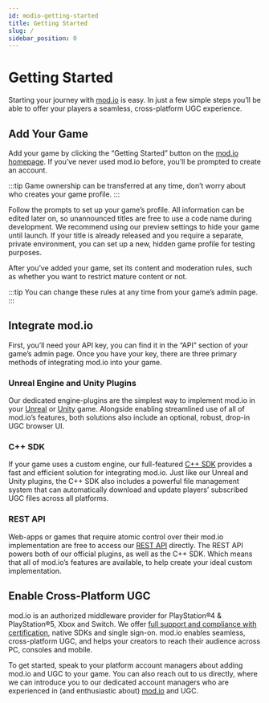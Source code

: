 ```yaml
---
id: modio-getting-started
title: Getting Started
slug: /
sidebar_position: 0
---
```


# Getting Started

Starting your journey with [mod.io](https://mod.io) is easy. In just a few simple steps you’ll be able to offer your players a seamless, cross-platform UGC experience.

## Add Your Game

Add your game by clicking the “Getting Started” button on the [mod.io homepage](https://mod.io). If you’ve never used mod.io before, you’ll be prompted to create an account. 

:::tip
Game ownership can be transferred at any time, don’t worry about who creates your game profile. 
:::

Follow the prompts to set up your game’s profile. All information can be edited later on, so unannounced titles are free to use a code name during development. We recommend using our preview settings to hide your game until launch. If your title is already released and you require a separate, private environment, you can set up a new, hidden game profile for testing purposes. 

After you’ve added your game, set its content and moderation rules, such as whether you want to restrict mature content or not. 

:::tip
You can change these rules at any time from your game’s admin page.
:::

## Integrate mod.io 

First, you’ll need your API key, you can find it in the “API” section of your game’s admin page. Once you have your key, there are three primary methods of integrating mod.io into your game. 

### Unreal Engine and Unity Plugins

Our dedicated engine-plugins are the simplest way to implement mod.io in your [Unreal](/unreal) or [Unity](/unity) game. Alongside enabling streamlined use of all of mod.io’s features, both solutions also include an optional, robust, drop-in UGC browser UI.

### C++ SDK

If your game uses a custom engine, our full-featured [C++ SDK](/cppsdk) provides a fast and efficient solution for integrating mod.io. Just like our Unreal and Unity plugins, the C++ SDK also includes a powerful file management system that can automatically download and update players’ subscribed UGC files across all platforms.

### REST API

Web-apps or games that require atomic control over their mod.io implementation are free to access our [REST API](/restapiref/#getting-started) directly. The REST API powers both of our official plugins, as well as the C++ SDK. Which means that all of mod.io’s features are available, to help create your ideal custom implementation.

## Enable Cross-Platform UGC

mod.io is an authorized middleware provider for PlayStation&reg;4 & PlayStation&reg;5, Xbox and Switch. We offer [full support and compliance with certification](/platforms), native SDKs and single sign-on. mod.io enables seamless, cross-platform UGC, and helps your creators to reach their audience across PC, consoles and mobile.

To get started, speak to your platform account managers about adding mod.io and UGC to your game. You can also reach out to us directly, where we can introduce you to our dedicated account managers who are experienced in (and enthusiastic about) [mod.io](https://mod.io) and UGC.